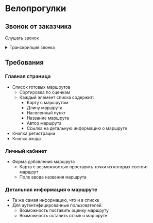 # Велопрогулки

## Звонок от заказчика

[Слушать звонок](https://drive.google.com/file/d/1afIcEt6IrImlw_-Plull144Q83FJnoZd/view?usp=sharing)

<details>
<summary>Транскрипция звонка</summary>
<p>
Приём! Я - Дмитрий Александрович Велосипедов. Нетрудно догадаться, что я 
очень люблю покатушки на двухколёсном друге. Но мне всё сложнее и сложнее 
находить прикольные маршруты для поездок.

Хорошо, что мой друг посоветовал обратиться к вам. Ведь вы - настоящие 
специалисты. И обязательно поможете мне создать сервис для велосипедистов. 
Его суть в том, что каждый может создать веломаршрут на карте и поделиться 
им с другими. Классно звучит?!

А еще можно будет оставлять отзыв о маршруте и ставить оценку. Такой сервис 
просто взорвёт весь интернет! До связи!
</p>
</details>

## Требования

### Главная страница

* Список готовых маршрутов
  * Сортировка по оценкам
  * Каждый элемент списка содержит:
    * Карту с маршрутом
    * Длину маршрута
    * Населенный пункт
    * Название маршрута
    * Автор маршрута
    * Ссылка на детальную информацию о маршруте
* Кнопка регистрации
* Кнопка входа

### Личный кабинет

* Форма добавления маршрута
  * Карта с возможностью проставить точки из которых состоит маршрут
  * Поле ввода названия маршрута

### Детальная информация о маршруте

* Та же самая информацию, что и в списке
* Для аутентифицированные пользователей:
  * Возможность поставить оценку маршруту
  * Возможность оставить отзыв о маршруте
